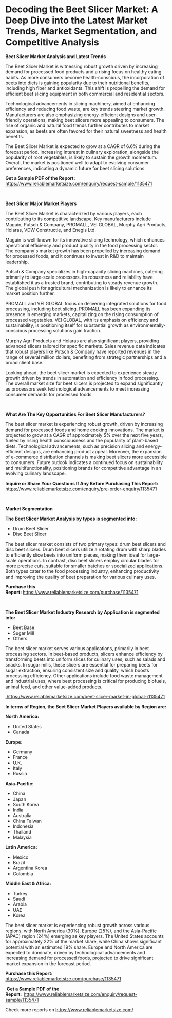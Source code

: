 <p><h1>Decoding the Beet Slicer Market: A Deep Dive into the Latest Market Trends, Market Segmentation, and Competitive Analysis</h1></p><p><strong>Beet Slicer Market Analysis and Latest Trends</strong></p>
<p><p>The Beet Slicer Market is witnessing robust growth driven by increasing demand for processed food products and a rising focus on healthy eating habits. As more consumers become health-conscious, the incorporation of beets into diets is gaining popularity due to their nutritional benefits, including high fiber and antioxidants. This shift is propelling the demand for efficient beet slicing equipment in both commercial and residential sectors.</p><p>Technological advancements in slicing machinery, aimed at enhancing efficiency and reducing food waste, are key trends steering market growth. Manufacturers are also emphasizing energy-efficient designs and user-friendly operations, making beet slicers more appealing to consumers. The rise of organic and natural food trends further contributes to market expansion, as beets are often favored for their natural sweetness and health benefits.</p><p>The Beet Slicer Market is expected to grow at a CAGR of 6.6% during the forecast period. Increasing interest in culinary exploration, alongside the popularity of root vegetables, is likely to sustain the growth momentum. Overall, the market is positioned well to adapt to evolving consumer preferences, indicating a dynamic future for beet slicing solutions.</p></p>
<p><strong>Get a Sample PDF of the Report:&nbsp;</strong> <a href="https://www.reliablemarketsize.com/enquiry/request-sample/1135471?utm_campaign=2218&utm_medium=2&utm_source=Github&utm_content=ia&utm_term=18022025&utm_id=beet-slicer">https://www.reliablemarketsize.com/enquiry/request-sample/1135471</a></p>
<p>&nbsp;</p>
<p><strong>Beet Slicer Major Market Players</strong></p>
<p><p>The Beet Slicer Market is characterized by various players, each contributing to its competitive landscape. Key manufacturers include Maguin, Putsch & Company, PROMALL, VEI GLOBAL, Murphy Agri Products, Holaras, VDW Constructie, and Enegis Ltd. </p><p>Maguin is well-known for its innovative slicing technology, which enhances operational efficiency and product quality in the food processing sector. The company's market growth has been propelled by increasing demand for processed foods, and it continues to invest in R&D to maintain leadership.</p><p>Putsch & Company specializes in high-capacity slicing machines, catering primarily to large-scale processors. Its robustness and reliability have established it as a trusted brand, contributing to steady revenue growth. The global push for agricultural mechanization is likely to enhance its market position further.</p><p>PROMALL and VEI GLOBAL focus on delivering integrated solutions for food processing, including beet slicing. PROMALL has been expanding its presence in emerging markets, capitalizing on the rising consumption of processed vegetables. VEI GLOBAL, with its emphasis on efficiency and sustainability, is positioning itself for substantial growth as environmentally-conscious processing solutions gain traction.</p><p>Murphy Agri Products and Holaras are also significant players, providing advanced slicers tailored for specific markets. Sales revenue data indicates that robust players like Putsch & Company have reported revenues in the range of several million dollars, benefiting from strategic partnerships and a broad client base.</p><p>Looking ahead, the beet slicer market is expected to experience steady growth driven by trends in automation and efficiency in food processing. The overall market size for beet slicers is projected to expand significantly as processors seek technological advancements to meet increasing consumer demands for processed foods.</p></p>
<p>&nbsp;</p>
<p><strong>What Are The Key Opportunities For Beet Slicer Manufacturers?</strong></p>
<p><p>The beet slicer market is experiencing robust growth, driven by increasing demand for processed foods and home cooking innovations. The market is projected to grow at a CAGR of approximately 5% over the next five years, fueled by rising health consciousness and the popularity of plant-based diets. Technological advancements, such as precision slicing and energy-efficient designs, are enhancing product appeal. Moreover, the expansion of e-commerce distribution channels is making beet slicers more accessible to consumers. Future outlook indicates a continued focus on sustainability and multifunctionality, positioning brands for competitive advantage in an evolving culinary landscape.</p></p>
<p><strong>Inquire or Share Your Questions If Any Before Purchasing This Report:</strong> <a href="https://www.reliablemarketsize.com/enquiry/pre-order-enquiry/1135471?utm_campaign=2218&utm_medium=2&utm_source=Github&utm_content=ia&utm_term=18022025&utm_id=beet-slicer">https://www.reliablemarketsize.com/enquiry/pre-order-enquiry/1135471</a></p>
<p>&nbsp;</p>
<p><strong>Market Segmentation</strong></p>
<p><strong>The Beet Slicer Market Analysis by types is segmented into:</strong></p>
<p><ul><li>Drum Beet Slicer</li><li>Disc Beet Slicer</li></ul></p>
<p><p>The beet slicer market consists of two primary types: drum beet slicers and disc beet slicers. Drum beet slicers utilize a rotating drum with sharp blades to efficiently slice beets into uniform pieces, making them ideal for large-scale operations. In contrast, disc beet slicers employ circular blades for more precise cuts, suitable for smaller batches or specialized applications. Both types cater to the food processing industry, enhancing productivity and improving the quality of beet preparation for various culinary uses.</p></p>
<p><strong>Purchase this Report:&nbsp;</strong><a href="https://www.reliablemarketsize.com/purchase/1135471?utm_campaign=2218&utm_medium=2&utm_source=Github&utm_content=ia&utm_term=18022025&utm_id=beet-slicer">https://www.reliablemarketsize.com/purchase/1135471</a></p>
<p>&nbsp;</p>
<p><strong>The Beet Slicer Market Industry Research by Application is segmented into:</strong></p>
<p><ul><li>Beet Base</li><li>Sugar Mill</li><li>Others</li></ul></p>
<p><p>The beet slicer market serves various applications, primarily in beet processing sectors. In beet-based products, slicers enhance efficiency by transforming beets into uniform slices for culinary uses, such as salads and snacks. In sugar mills, these slicers are essential for preparing beets for sugar extraction, ensuring consistent size and quality, which boosts processing efficiency. Other applications include food waste management and industrial uses, where beet processing is critical for producing biofuels, animal feed, and other value-added products.</p></p>
<p><a href="https://www.reliablemarketsize.com/beet-slicer-market-in-global-r1135471?utm_campaign=2218&utm_medium=2&utm_source=Github&utm_content=ia&utm_term=18022025&utm_id=beet-slicer">&nbsp;https://www.reliablemarketsize.com/beet-slicer-market-in-global-r1135471</a></p>
<p><strong>In terms of Region, the Beet Slicer Market Players available by Region are:</strong></p>
<p>
    <p> <strong> North America: </strong>
        <ul>
            <li>United States</li>
            <li>Canada</li>
        </ul>
        </p> 
    <p> <strong> Europe: </strong>
        <ul>
            <li>Germany</li>
            <li>France</li>
            <li>U.K.</li>
            <li>Italy</li>
            <li>Russia</li>
        </ul>
        </p> 
    <p> <strong> Asia-Pacific: </strong>
        <ul>
            <li>China</li>
            <li>Japan</li>
            <li>South Korea</li>
            <li>India</li>
            <li>Australia</li>
            <li>China Taiwan</li>
            <li>Indonesia</li>
            <li>Thailand</li>
            <li>Malaysia</li>
        </ul>
        </p> 
    <p> <strong> Latin America: </strong>
        <ul>
            <li>Mexico</li>
            <li>Brazil</li>
            <li>Argentina Korea</li>
            <li>Colombia</li>
        </ul>
        </p> 
    <p> <strong> Middle East & Africa: </strong>
        <ul>
            <li>Turkey</li>
            <li>Saudi</li>
            <li>Arabia</li>
            <li>UAE</li>
            <li>Korea</li>
        </ul>
    </p>
    </p>
<p><p>The beet slicer market is experiencing robust growth across various regions, with North America (30%), Europe (25%), and the Asia-Pacific (APAC) region (24%) emerging as key players. The United States accounts for approximately 22% of the market share, while China shows significant potential with an estimated 19% share. Europe and North America are expected to dominate, driven by technological advancements and increasing demand for processed foods, projected to drive significant market expansion in the forecast period.</p></p>
<p><strong>Purchase this Report: </strong><a href="https://www.reliablemarketsize.com/purchase/1135471?utm_campaign=2218&utm_medium=2&utm_source=Github&utm_content=ia&utm_term=18022025&utm_id=beet-slicer">https://www.reliablemarketsize.com/purchase/1135471</a></p>
<p>&nbsp;<strong>Get a Sample PDF of the Report:&nbsp;&nbsp;</strong><a href="https://www.reliablemarketsize.com/enquiry/request-sample/1135471?utm_campaign=2218&utm_medium=2&utm_source=Github&utm_content=ia&utm_term=18022025&utm_id=beet-slicer">https://www.reliablemarketsize.com/enquiry/request-sample/1135471</a></p>
<p><strong></strong></p>
<p>Check more reports on <a href="https://www.reliablemarketsize.com/?utm_campaign=2218&utm_medium=2&utm_source=Github&utm_content=ia&utm_term=18022025&utm_id=beet-slicer">https://www.reliablemarketsize.com/</a></p>